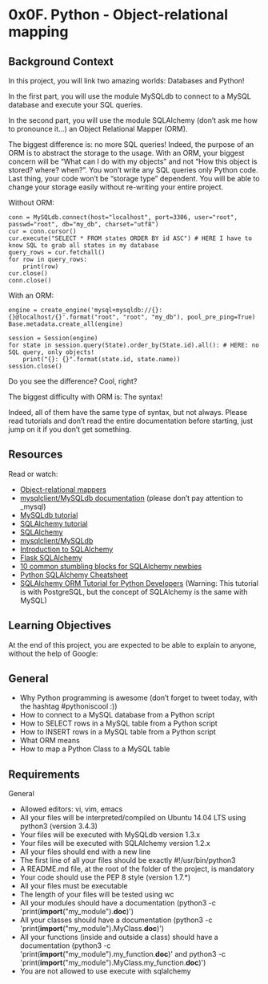 # 0x0F. Python - Object-relational mapping

## Background Context
In this project, you will link two amazing worlds: Databases and Python!

In the first part, you will use the module MySQLdb to connect to a MySQL database and execute your SQL queries.

In the second part, you will use the module SQLAlchemy (don’t ask me how to pronounce it…) an Object Relational Mapper (ORM).

The biggest difference is: no more SQL queries! Indeed, the purpose of an ORM is to abstract the storage to the usage. With an ORM, your biggest concern will be “What can I do with my objects” and not “How this object is stored? where? when?”. You won’t write any SQL queries only Python code. Last thing, your code won’t be “storage type” dependent. You will be able to change your storage easily without re-writing your entire project.

Without ORM:
```
conn = MySQLdb.connect(host="localhost", port=3306, user="root", passwd="root", db="my_db", charset="utf8")
cur = conn.cursor()
cur.execute("SELECT * FROM states ORDER BY id ASC") # HERE I have to know SQL to grab all states in my database
query_rows = cur.fetchall()
for row in query_rows:
    print(row)
cur.close()
conn.close()
```
With an ORM:
```
engine = create_engine('mysql+mysqldb://{}:{}@localhost/{}'.format("root", "root", "my_db"), pool_pre_ping=True)
Base.metadata.create_all(engine)

session = Session(engine)
for state in session.query(State).order_by(State.id).all(): # HERE: no SQL query, only objects!
    print("{}: {}".format(state.id, state.name))
session.close()
```
Do you see the difference? Cool, right?

The biggest difficulty with ORM is: The syntax!

Indeed, all of them have the same type of syntax, but not always. Please read tutorials and don’t read the entire documentation before starting, just jump on it if you don’t get something.

## Resources
Read or watch:

- [Object-relational mappers](https://intranet.hbtn.io/rltoken/IqdjUaZ31ZfP6eT-lTyUkA)
- [mysqlclient/MySQLdb documentation](https://intranet.hbtn.io/rltoken/rMJpVJ1_YjMWfvY00I7Kpw) (please don’t pay attention to _mysql)
- [MySQLdb tutorial](https://intranet.hbtn.io/rltoken/KskI6xMlQCYJyE0UVPJfKQ)
- [SQLAlchemy tutorial](https://intranet.hbtn.io/rltoken/9JWveMwNKe3IUErdEbDsUQ)
- [SQLAlchemy](https://intranet.hbtn.io/rltoken/E9dLS6Shaezq4ivnGxN_RA)
- [mysqlclient/MySQLdb](https://intranet.hbtn.io/rltoken/SSoBE3ckyGFi3NexCH3nuw)
- [Introduction to SQLAlchemy](https://intranet.hbtn.io/rltoken/I5bvhPGTOu3_-T-4jpN-hg)
- [Flask SQLAlchemy](https://intranet.hbtn.io/rltoken/UvaHESHeqlRA0Z0uQFi0_A)
- [10 common stumbling blocks for SQLAlchemy newbies](https://intranet.hbtn.io/rltoken/Zb8Yc2WycLLYX8gnLlwZKw)
- [Python SQLAlchemy Cheatsheet](https://intranet.hbtn.io/rltoken/XHPAX7-ydSou2BLWHII8Vw)
- [SQLAlchemy ORM Tutorial for Python Developers](https://intranet.hbtn.io/rltoken/aeLSQ039BhLhamU2BjqsOw) (Warning: This tutorial is with PostgreSQL, but the concept of SQLAlchemy is the same with MySQL)

## Learning Objectives
At the end of this project, you are expected to be able to explain to anyone, without the help of Google:

## General
- Why Python programming is awesome (don’t forget to tweet today, with the hashtag #pythoniscool :))
- How to connect to a MySQL database from a Python script
- How to SELECT rows in a MySQL table from a Python script
- How to INSERT rows in a MySQL table from a Python script
- What ORM means
- How to map a Python Class to a MySQL table

## Requirements
General
- Allowed editors: vi, vim, emacs
- All your files will be interpreted/compiled on Ubuntu 14.04 LTS using python3 (version 3.4.3)
- Your files will be executed with MySQLdb version 1.3.x
- Your files will be executed with SQLAlchemy version 1.2.x
- All your files should end with a new line
- The first line of all your files should be exactly #!/usr/bin/python3
- A README.md file, at the root of the folder of the project, is mandatory
- Your code should use the PEP 8 style (version 1.7.*)
- All your files must be executable
- The length of your files will be tested using wc
- All your modules should have a documentation (python3 -c 'print(__import__("my_module").__doc__)')
- All your classes should have a documentation (python3 -c 'print(__import__("my_module").MyClass.__doc__)')
- All your functions (inside and outside a class) should have a documentation (python3 -c 'print(__import__("my_module").my_function.__doc__)' and python3 -c 'print(__import__("my_module").MyClass.my_function.__doc__)')
- You are not allowed to use execute with sqlalchemy
